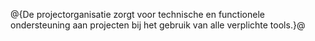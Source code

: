 @{De projectorganisatie zorgt voor technische en functionele ondersteuning aan projecten bij het gebruik van alle verplichte tools.}@
